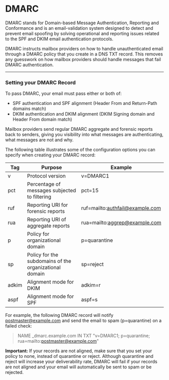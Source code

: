 # DMARC

DMARC stands for Domain-based Message Authentication, Reporting and Conformance and is an email-validation system designed to detect and prevent email spoofing by solving operational and reporting issues related to the SPF and DKIM email authentication protocols.

DMARC instructs mailbox providers on how to handle unauthenticated email through a DMARC policy that you create in a DNS TXT record. This removes any guesswork on how mailbox providers should handle messages that fail DMARC authentication.

****

### Setting your DMARC Record

To pass DMARC, your email must pass either or both of:

- SPF authentication and SPF alignment (Header From and Return-Path domains match)
- DKIM authentication and DKIM alignment (DKIM Signing domain and Header From domain match)

Mailbox providers send regular DMARC aggregate and forensic reports back to senders, giving you visibility into what messages are authenticating, what messages are not and why.

The following table illustrates some of the configuration options you can specify when creating your DMARC record:


Tag | Purpose | Example
---------|----------|---------
 v | Protocol version | v=DMARC1
 pct | Percentage of messages subjected to filtering | pct=15
 ruf | Reporting URI for forensic reports | ruf=mailto:authfail@example.com
 rua | Reporting URI of aggregate reports | rua=mailto:aggrep@example.com
 p | Policy for organizational domain | p=quarantine
 sp | Policy for the subdomains of the organizational domain | sp=reject
 adkim | Alignment mode for DKIM | adkim=r
 aspf | Alignment mode for SPF | aspf=s


For example, the following DMARC record will notify postmaster@example.com and send the email to spam (p=quarantine) on a failed check:

> NAME _dmarc.example.com IN TXT  "v=DMARC1; p=quarantine; rua=mailto:postmaster@example.com"

**Important:** If your records are not aligned, make sure that you set your policy to none, instead of quarantine or reject. Although quarantine and reject will increase your deliverability rate, DMARC will fail if your records are not aligned and your email will automatically be sent to spam or be rejected.